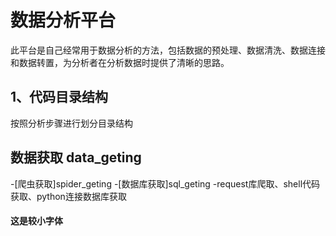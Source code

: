 # 数据分析平台
此平台是自己经常用于数据分析的方法，包括数据的预处理、数据清洗、数据连接和数据转置，为分析者在分析数据时提供了清晰的思路。
## 1、代码目录结构
按照分析步骤进行划分目录结构
## 数据获取 data_geting
-[爬虫获取]spider_geting
-[数据库获取]sql_geting
-request库爬取、shell代码获取、python连接数据库获取
#### 这是较小字体
